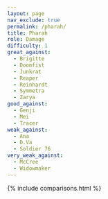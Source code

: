 ```yaml
---
layout: page
nav_exclude: true
permalink: /pharah/
title: Pharah
role: Damage
difficulty: 1
great_against:
  - Brigitte
  - Doomfist
  - Junkrat
  - Reaper
  - Reinhardt
  - Symmetra
  - Zarya
good_against:
  - Genji
  - Mei
  - Tracer
weak_against:
  - Ana
  - D.Va
  - Soldier 76
very_weak_against:
  - McCree
  - Widowmaker
---
```


{% include comparisons.html %}